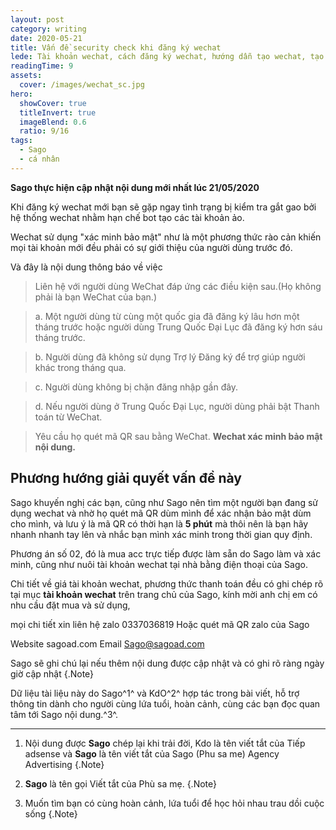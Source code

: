 ```yaml
---
layout: post
category: writing
date: 2020-05-21
title: Vấn đề security check khi đăng ký wechat
lede: Tài khoản wechat, cách đăng ký wechat, hướng dẫn tạo wechat, tạo wechat.
readingTime: 9
assets:
  cover: /images/wechat_sc.jpg
hero:
  showCover: true
  titleInvert: true
  imageBlend: 0.6
  ratio: 9/16
tags:
  - Sago
  - cá nhân
---
```

**Sago thực hiện cập nhật nội dung mới nhất lúc 21/05/2020**

Khi đăng ký wechat mới bạn sẽ gặp ngay tình trạng bị kiểm tra gắt gao bởi hệ thống wechat nhằm hạn chế bot tạo các tài khoản ảo.

Wechat sử dụng "xác minh bảo mật" như là một phương thức rào cản khiến mọi tài khoản mới đều phải có sự giới thiệu của người dùng trước đó.

<Media ratio="844/1500" image="/images/wechat_sc.jpg"/>

Và đây là nội dung thông báo về việc

> Liên hệ với người dùng WeChat đáp ứng các điều kiện sau.(Họ không phải là bạn WeChat của bạn.)

> a. Một người dùng từ cùng một quốc gia đã đăng ký lâu hơn một tháng trước hoặc người dùng Trung Quốc Đại Lục đã đăng ký hơn sáu tháng trước.

> b. Người dùng đã không sử dụng Trợ lý Đăng ký để trợ giúp người khác trong tháng qua.

> c. Người dùng không bị chặn đăng nhập gần đây.

> d. Nếu người dùng ở Trung Quốc Đại Lục, người dùng phải bật Thanh toán từ WeChat.

> Yêu cầu họ quét mã QR sau bằng WeChat.
> **Wechat xác minh bảo mật nội dung.**

## Phương hướng giải quyết vấn đề này

Sago khuyến nghị các bạn, cũng như Sago nên tìm một người bạn đang sử dụng wechat và nhờ họ quét mã QR dùm mình để xác nhận bảo mật dùm cho mình, và lưu ý là mã QR có thời hạn là **5 phút** mà thôi nên là bạn hãy nhanh nhanh tay lên và nhắc bạn mình xác minh trong thời gian quy định.

Phương án số 02, đó là mua acc trực tiếp được làm sẵn do Sago làm và xác minh, cũng như nuôi tài khoản wechat tại nhà bằng điện thoại của Sago.

Chi tiết về giá tài khoản wechat, phương thức thanh toán đều có ghi chép rõ tại mục **tài khoản wechat** trên trang chủ của Sago, kính mời anh chị em có nhu cầu đặt mua và sử dụng,

mọi chi tiết xin liên hệ zalo 0337036819
Hoặc quét mã QR zalo của Sago

Website sagoad.com
Email Sago@sagoad.com

Sago sẽ ghi chú lại nếu thêm nội dung được cập nhật và có ghi rõ ràng ngày giờ cập nhật {.Note}

Dữ liệu tài liệu này do Sago^1^ và KdO^2^ hợp tác trong bài viết, hỗ trợ thông tin dành cho người cùng lứa tuổi, hoàn cảnh, cùng các bạn đọc quan tâm tới Sago nội dung.^3^.

---

1. Nội dung được **Sago** chép lại khi trải đời, Kdo là tên viết tắt của Tiếp adsense và **Sago** là tên viết tắt của Sago (Phu sa me) Agency Advertising {.Note}

2. **Sago** là tên gọi Viết tắt của Phù sa mẹ. {.Note}

3. Muốn tìm bạn có cùng hoàn cảnh, lứa tuổi để học hỏi nhau trau dồi cuộc sống {.Note}

<script>
import Media from "../../src/components/Media";

export default {
  components: { Media }
}
</script>
